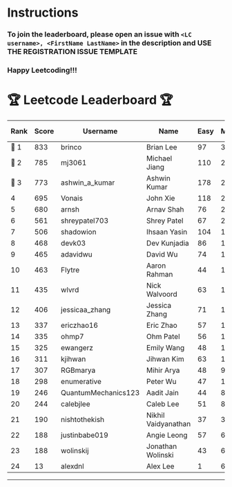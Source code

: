 # Instructions
### To join the leaderboard, please open an issue with `<LC username>, <FirstName LastName>` in the description and USE THE REGISTRATION ISSUE TEMPLATE
### Happy Leetcoding!!!


# 🏆 Leetcode Leaderboard 🏆

| Rank | Score | Username       | Name | Easy | Medium | Hard | Problems Solved |
|------|----------------|-----------------|-------------------|--------------|--------------|--------------|--------------|
| 🥇 1 | 833 | brinco | Brian Lee | 97 | 302 | 44 | 443 |
| 🥈 2 | 785 | mj3061 | Michael Jiang | 110 | 273 | 43 | 426 |
| 🥉 3 | 773 | ashwin_a_kumar | Ashwin Kumar | 178 | 266 | 21 | 465 |
| 4 | 695 | Vonais | John Xie | 118 | 236 | 35 | 389 |
| 5 | 680 | arnsh | Arnav Shah | 76 | 224 | 52 | 352 |
| 6 | 561 | shreypatel703 | Shrey Patel | 67 | 211 | 24 | 302 |
| 7 | 506 | shadowion | Ihsaan Yasin | 104 | 171 | 20 | 295 |
| 8 | 468 | devk03 | Dev Kunjadia | 86 | 176 | 10 | 272 |
| 9 | 465 | adavidwu | David Wu | 74 | 155 | 27 | 256 |
| 10 | 463 | Flytre | Aaron Rahman | 44 | 148 | 41 | 233 |
| 11 | 435 | wlvrd | Nick Walvoord | 63 | 165 | 14 | 242 |
| 12 | 406 | jessicaa_zhang | Jessica Zhang | 71 | 142 | 17 | 230 |
| 13 | 337 | ericzhao16 | Eric Zhao | 57 | 125 | 10 | 192 |
| 14 | 335 | ohmp7 | Ohm Patel | 56 | 123 | 11 | 190 |
| 15 | 325 | ewangerz | Emily Wang | 48 | 110 | 19 | 177 |
| 16 | 311 | kjihwan | Jihwan Kim | 63 | 103 | 14 | 180 |
| 17 | 307 | RGBmarya | Mihir Arya | 48 | 98 | 21 | 167 |
| 18 | 298 | enumerative | Peter Wu | 47 | 106 | 13 | 166 |
| 19 | 246 | QuantumMechanics123 | Aadit Jain | 44 | 86 | 10 | 140 |
| 20 | 244 | calebjlee | Caleb Lee | 51 | 83 | 9 | 143 |
| 21 | 190 | nishtothekish | Nikhil Vaidyanathan | 37 | 39 | 25 | 101 |
| 22 | 188 | justinbabe019 | Angie Leong | 57 | 61 | 3 | 121 |
| 23 | 188 | wolinskij | Jonathan Wolinski | 43 | 68 | 3 | 114 |
| 24 | 13 | alexdnl | Alex Lee | 1 | 6 | 0 | 7 |
---